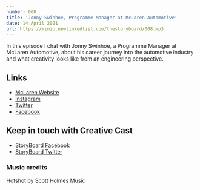 ```yaml
---
number: 008
title: 'Jonny Swinhoe, Programme Manager at McLaren Automotive'
date: 14 April 2021
url: https://minio.newlinkedlist.com/thestoryboard/008.mp3
---
```


In this episode I chat with Jonny Swinhoe, a Programme Manager at McLaren Automotive, about his career journey into the automotive industry and what creativity looks like from an engineering perspective. 

## Links
* [McLaren Website](http://www.cars.mclaren.com/)
* [Instagram](https://www.instagram.com/mclarenauto)
* [Twitter](https://twitter.com/McLarenAuto)
* [Facebook](https://www.facebook.com/mclarenautomotive/)

## Keep in touch with Creative Cast
* [StoryBoard Facebook](https://www.facebook.com/thestoryboardhub/)
* [StoryBoard Twitter](https://twitter.com/storyboardhub/)

### Music credits
Hotshot by Scott Holmes Music